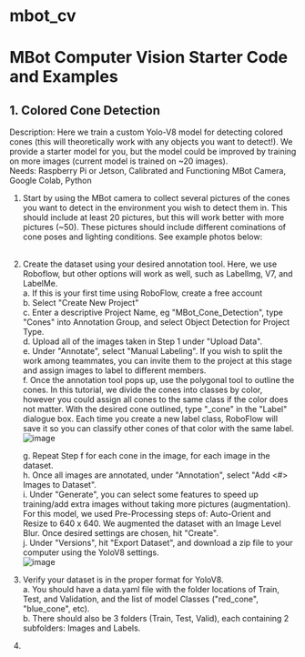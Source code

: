 # mbot_cv
MBot Computer Vision Starter Code and Examples
======
## 1. Colored Cone Detection
   Description: Here we train a custom Yolo-V8 model for detecting colored cones (this will theoretically work with any objects you want to detect!). We provide a starter model for you, but the model could be improved by training on more images (current model is trained on ~20 images).<br />
   Needs: Raspberry Pi or Jetson, Calibrated and Functioning MBot Camera, Google Colab, Python<br />

   1. Start by using the MBot camera to collect several pictures of the cones you want to detect in the environment you wish to detect them in. This should include at least 20 pictures, but this will work better with more pictures (~50). These pictures should include different cominations of cone poses and lighting conditions. See example photos below:<br />
      <insert example pictures><br />
   2. Create the dataset using your desired annotation tool. Here, we use Roboflow, but other options will work as well, such as LabelImg, V7, and LabelMe.<br />
      a. If this is your first time using RoboFlow, create a free account<br />
      b. Select "Create New Project"<br />
      c. Enter a descriptive Project Name, eg "MBot_Cone_Detection", type "Cones" into Annotation Group, and select Object Detection for Project Type.<br />
      d. Upload all of the images taken in Step 1 under "Upload Data".<br />
      e. Under "Annotate", select "Manual Labeling". If you wish to split the work among teammates, you can invite them to the project at this stage and assign images to label to different members.<br />
      f. Once the annotation tool pops up, use the polygonal tool to outline the cones. In this tutorial, we divide the cones into classes by color, however you could assign all cones to the same class if the color does not matter. With the desired cone outlined, type "<color>_cone" in the "Label" dialogue box. Each time you create a new label class, RoboFlow will save it so you can classify other cones of that color with the same label.<br />
      ![image](https://github.com/camharris99/mbot_cv/assets/122319358/e428483d-c5ca-4472-8494-da2458040325)<br />

      g. Repeat Step f for each cone in the image, for each image in the dataset.<br />
      h. Once all images are annotated, under "Annotation", select "Add <#> Images to Dataset".<br />
      i. Under "Generate", you can select some features to speed up training/add extra images without taking more pictures (augmentation). For this model, we used Pre-Processing steps of: Auto-Orient and Resize to 640 x 640. We augmented the dataset with an Image Level Blur. Once desired settings are chosen, hit "Create".<br />
      j. Under "Versions", hit "Export Dataset", and download a zip file to your computer using the YoloV8 settings.<br />
      ![image](https://github.com/camharris99/mbot_cv/assets/122319358/dc8305b5-7795-42ac-ae1f-d2d4adea7234)<br />
   3. Verify your dataset is in the proper format for YoloV8.<br />
      a. You should have a data.yaml file with the folder locations of Train, Test, and Validation, and the list of model Classes ("red_cone", "blue_cone", etc).<br />
      b. There should also be 3 folders (Train, Test, Valid), each containing 2 subfolders: Images and Labels.<br />
   4. 

   
